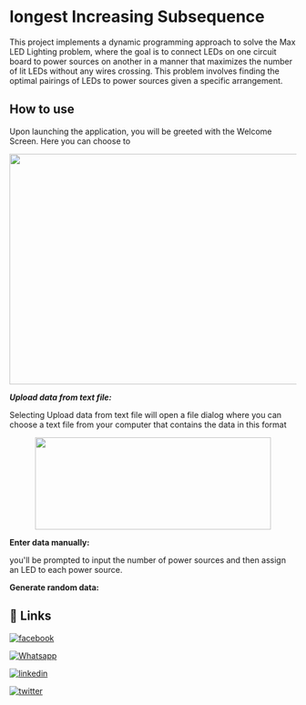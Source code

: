 # longest Increasing Subsequence

This project implements a dynamic programming approach to solve the Max LED Lighting problem, where the goal is to connect LEDs on one circuit board to power sources on another in a manner that maximizes the number of lit LEDs without any wires crossing. This problem involves finding the optimal pairings of LEDs to power sources given a specific arrangement.

## How to use
Upon launching the application, you will be greeted with the Welcome Screen. Here you can choose to 
<p align="center">
  <img width="720" height="405" src="https://github.com/QossayRidi/longestIncreasingSubsequence/assets/59481839/f54c335d-f2c3-4263-80b8-d5033f17d7a0">
</p>

***Upload data from text file:***

Selecting Upload data from text file will open a file dialog where you can choose a text file from your computer that contains the data in this format 
<p align="center">
  <img width="414" height="162" src="https://github.com/QossayRidi/longestIncreasingSubsequence/assets/59481839/96d3485f-b86b-4f3c-b11e-ed33e96b332e">
</p>

**Enter data manually:** 

you'll be prompted to input the number of power sources and then assign an LED to each power source.

**Generate random data:** 




## 🔗 Links

[![facebook](https://img.shields.io/badge/facebook-0077B5?style=for-the-badge&logo=facebook&logoColor=white)](https://www.facebook.com/qossay.rida?mibextid=2JQ9oc)

[![Whatsapp](https://img.shields.io/badge/Whatsapp-25D366?style=for-the-badge&logo=Whatsapp&logoColor=white)](https://wa.me/+972598592423)

[![linkedin](https://img.shields.io/badge/linkedin-0077B5?style=for-the-badge&logo=linkedin&logoColor=white)](https://www.linkedin.com/in/qossay-rida-3aa3b81a1?utm_source=share&utm_campaign=share_via&utm_content=profile&utm_medium=android_app )

[![twitter](https://img.shields.io/badge/twitter-1DA1F2?style=for-the-badge&logo=twitter&logoColor=white)](https://twitter.com/qossayrida)


